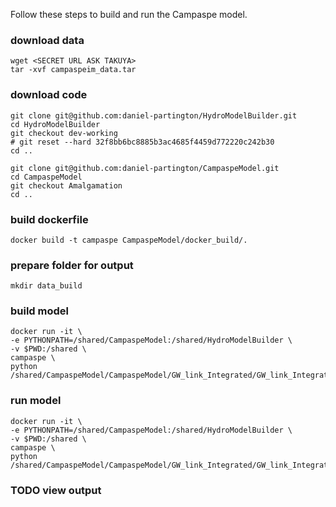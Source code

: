 Follow these steps to build and run the Campaspe model.

### download data
```
wget <SECRET URL ASK TAKUYA>
tar -xvf campaspeim_data.tar 
```

### download code
```
git clone git@github.com:daniel-partington/HydroModelBuilder.git
cd HydroModelBuilder
git checkout dev-working
# git reset --hard 32f8bb6bc8885b3ac4685f4459d772220c242b30
cd ..

git clone git@github.com:daniel-partington/CampaspeModel.git
cd CampaspeModel
git checkout Amalgamation
cd ..
```

### build dockerfile
```
docker build -t campaspe CampaspeModel/docker_build/.
```

### prepare folder for output
```
mkdir data_build
```

### build model
```
docker run -it \
-e PYTHONPATH=/shared/CampaspeModel:/shared/HydroModelBuilder \
-v $PWD:/shared \
campaspe \
python /shared/CampaspeModel/CampaspeModel/GW_link_Integrated/GW_link_Integrated_build.py
```

### run model
```
docker run -it \
-e PYTHONPATH=/shared/CampaspeModel:/shared/HydroModelBuilder \
-v $PWD:/shared \
campaspe \
python /shared/CampaspeModel/CampaspeModel/GW_link_Integrated/GW_link_Integrated.py
```

### TODO view output
